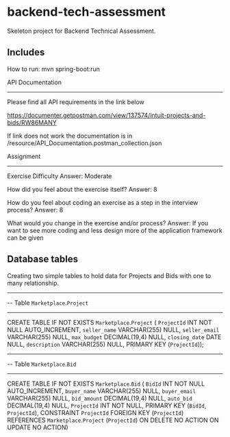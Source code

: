 # backend-tech-assessment

Skeleton project for Backend Technical Assessment.

Includes
--------
How to run: mvn spring-boot:run

API Documentation
_________________

Please find all API requirements in the link below

https://documenter.getpostman.com/view/137574/intuit-projects-and-bids/RW86MANY

If link does not work the documentation is in /resource/API_Documentation.postman_collection.json

Assignment
__________

Exercise Difficulty
Answer: Moderate

How did you feel about the exercise itself?
Answer: 8

How do you feel about coding an exercise as a step in the interview process?
Answer: 8

What would you change in the exercise and/or process?
Answer: If you want to see more coding and less design more of the application framework can be given


Database tables
------------

Creating two simple tables to hold data for Projects and Bids with one to many relationship.

-- -----------------------------------------------------
-- Table `Marketplace`.`Project`
-- -----------------------------------------------------
CREATE TABLE IF NOT EXISTS `Marketplace`.`Project` (
  `ProjectId` INT NOT NULL AUTO_INCREMENT,
  `seller_name` VARCHAR(255) NULL,
  `seller_email` VARCHAR(255) NULL,
  `max_budget` DECIMAL(19,4) NULL,
  `closing_date` DATE NULL,
  `description` VARCHAR(255) NULL,
  PRIMARY KEY (`ProjectId`));

-- -----------------------------------------------------
-- Table `Marketplace`.`Bid`
-- -----------------------------------------------------
CREATE TABLE IF NOT EXISTS `Marketplace`.`Bid` (
  `BidId` INT NOT NULL AUTO_INCREMENT,
  `buyer_name` VARCHAR(255) NULL,
  `buyer_email` VARCHAR(255) NULL,
  `bid_amount` DECIMAL(19,4) NULL,
  `auto_bid` DECIMAL(19,4) NULL,
  `ProjectId` INT NOT NULL,
  PRIMARY KEY (`BidId`, `ProjectId`),
  CONSTRAINT `ProjectId`
    FOREIGN KEY (`ProjectId`)
    REFERENCES `Marketplace`.`Project` (`ProjectId`)
    ON DELETE NO ACTION
    ON UPDATE NO ACTION)